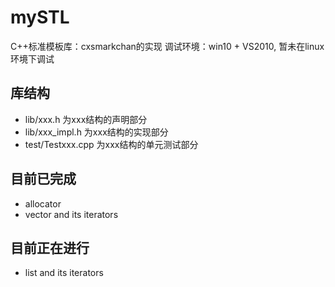 # mySTL
C++标准模板库：cxsmarkchan的实现
调试环境：win10 + VS2010, 暂未在linux环境下调试

## 库结构
- lib/xxx.h 为xxx结构的声明部分
- lib/xxx_impl.h 为xxx结构的实现部分
- test/Testxxx.cpp 为xxx结构的单元测试部分

## 目前已完成

- allocator
- vector and its iterators

## 目前正在进行
- list and its iterators

